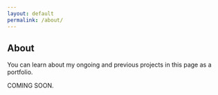 ```yaml
---
layout: default
permalink: /about/
---
```

## About

You can learn about my ongoing and previous projects in this page as a portfolio.

COMING SOON.
